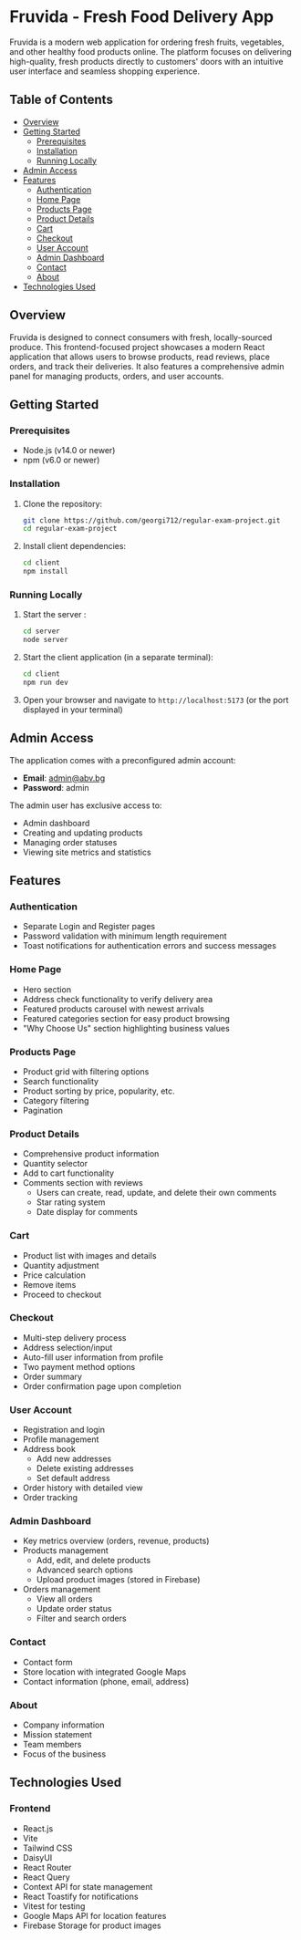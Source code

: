 # Fruvida - Fresh Food Delivery App

Fruvida is a modern web application for ordering fresh fruits, vegetables, and other healthy food products online. The platform focuses on delivering high-quality, fresh products directly to customers' doors with an intuitive user interface and seamless shopping experience.

## Table of Contents

- [Overview](#overview)
- [Getting Started](#getting-started)
  - [Prerequisites](#prerequisites)
  - [Installation](#installation)
  - [Running Locally](#running-locally)
- [Admin Access](#admin-access)
- [Features](#features)
  - [Authentication](#authentication)
  - [Home Page](#home-page)
  - [Products Page](#products-page)
  - [Product Details](#product-details)
  - [Cart](#cart)
  - [Checkout](#checkout)
  - [User Account](#user-account)
  - [Admin Dashboard](#admin-dashboard)
  - [Contact](#contact)
  - [About](#about)
- [Technologies Used](#technologies-used)

## Overview

Fruvida is designed to connect consumers with fresh, locally-sourced produce. This frontend-focused project showcases a modern React application that allows users to browse products, read reviews, place orders, and track their deliveries. It also features a comprehensive admin panel for managing products, orders, and user accounts.

## Getting Started

### Prerequisites

- Node.js (v14.0 or newer)
- npm (v6.0 or newer)

### Installation

1. Clone the repository:
   ```bash
   git clone https://github.com/georgi712/regular-exam-project.git
   cd regular-exam-project
   ```

2. Install client dependencies:
   ```bash
   cd client
   npm install
   ```

### Running Locally

1. Start the server :
   ```bash
   cd server
   node server
   ```

2. Start the client application (in a separate terminal):
   ```bash
   cd client
   npm run dev
   ```

3. Open your browser and navigate to `http://localhost:5173` (or the port displayed in your terminal)

## Admin Access

The application comes with a preconfigured admin account:
- **Email**: admin@abv.bg
- **Password**: admin

The admin user has exclusive access to:
- Admin dashboard
- Creating and updating products
- Managing order statuses
- Viewing site metrics and statistics

## Features

### Authentication
- Separate Login and Register pages
- Password validation with minimum length requirement
- Toast notifications for authentication errors and success messages

### Home Page
- Hero section 
- Address check functionality to verify delivery area
- Featured products carousel with newest arrivals
- Featured categories section for easy product browsing
- "Why Choose Us" section highlighting business values

### Products Page
- Product grid with filtering options
- Search functionality
- Product sorting by price, popularity, etc.
- Category filtering
- Pagination

### Product Details
- Comprehensive product information
- Quantity selector
- Add to cart functionality
- Comments section with reviews
  - Users can create, read, update, and delete their own comments
  - Star rating system
  - Date display for comments

### Cart
- Product list with images and details
- Quantity adjustment
- Price calculation
- Remove items
- Proceed to checkout

### Checkout
- Multi-step delivery process
- Address selection/input
- Auto-fill user information from profile
- Two payment method options
- Order summary
- Order confirmation page upon completion

### User Account
- Registration and login
- Profile management
- Address book
  - Add new addresses
  - Delete existing addresses
  - Set default address
- Order history with detailed view
- Order tracking

### Admin Dashboard
- Key metrics overview (orders, revenue, products)
- Products management
  - Add, edit, and delete products
  - Advanced search options
  - Upload product images (stored in Firebase)
- Orders management
  - View all orders
  - Update order status
  - Filter and search orders

### Contact
- Contact form
- Store location with integrated Google Maps
- Contact information (phone, email, address)

### About
- Company information
- Mission statement
- Team members
- Focus of the business

## Technologies Used

### Frontend
- React.js
- Vite
- Tailwind CSS
- DaisyUI
- React Router
- React Query
- Context API for state management
- React Toastify for notifications
- Vitest for testing
- Google Maps API for location features
- Firebase Storage for product images


